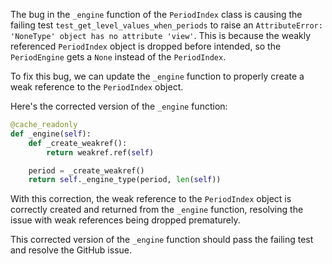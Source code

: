 The bug in the `_engine` function of the `PeriodIndex` class is causing the failing test `test_get_level_values_when_periods` to raise an `AttributeError: 'NoneType' object has no attribute 'view'`. This is because the weakly referenced `PeriodIndex` object is dropped before intended, so the `PeriodEngine` gets a `None` instead of the `PeriodIndex`.

To fix this bug, we can update the `_engine` function to properly create a weak reference to the `PeriodIndex` object.

Here's the corrected version of the `_engine` function:

```python
@cache_readonly
def _engine(self):
    def _create_weakref():
        return weakref.ref(self)

    period = _create_weakref()
    return self._engine_type(period, len(self))
```

With this correction, the weak reference to the `PeriodIndex` object is correctly created and returned from the `_engine` function, resolving the issue with weak references being dropped prematurely.

This corrected version of the `_engine` function should pass the failing test and resolve the GitHub issue.